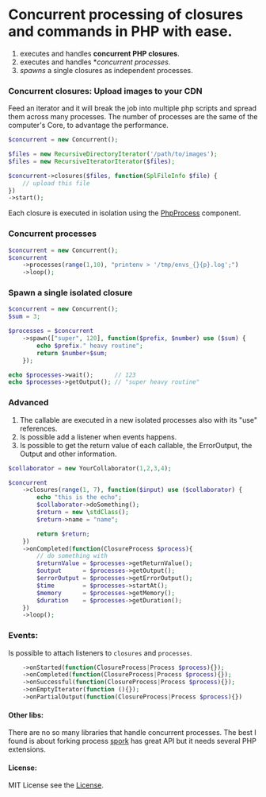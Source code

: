 Concurrent processing of closures and commands in PHP with ease.
================================================================

1. executes and handles **concurrent PHP closures**.
2. executes and handles **concurrent processes*.
3. *spawns* a single closures as independent processes.

### Concurrent closures: Upload images to your CDN

Feed an iterator and it will break the job into multiple php scripts and spread them across many processes.
The number of processes are the same of the computer's Core, to advantage the performance.

``` php
$concurrent = new Concurrent();

$files = new RecursiveDirectoryIterator('/path/to/images');
$files = new RecursiveIteratorIterator($files);

$concurrent->closures($files, function(SplFileInfo $file) {
    // upload this file
})
->start();
```

Each closure is executed in isolation using the [PhpProcess](http://symfony.com/doc/current/components/processes.html#executing-php-code-in-isolation) component.

### Concurrent processes

``` php
$concurrent = new Concurrent();
$concurrent
    ->processes(range(1,10), "printenv > '/tmp/envs_{}{p}.log';")
    ->loop();
```

### Spawn a single isolated closure

``` php
$concurrent = new Concurrent();
$sum = 3;

$processes = $concurrent
    ->spawn(["super", 120], function($prefix, $number) use ($sum) {
        echo $prefix." heavy routine";
        return $number+$sum;
    });

echo $processes->wait();      // 123
echo $processes->getOutput(); // "super heavy routine"
```

### Advanced

1. The callable are executed in a new isolated processes also with its "use" references.
2. Is possible add a listener when events happens.
3. Is possible to get the return value of each callable, the ErrorOutput, the Output and other information.

``` php
$collaborator = new YourCollaborator(1,2,3,4);

$concurrent
    ->closures(range(1, 7), function($input) use ($collaborator) {
        echo "this is the echo";
        $collaborator->doSomething();
        $return = new \stdClass();
        $return->name = "name";

        return $return;
    })
    ->onCompleted(function(ClosureProcess $process){
        // do something with
        $returnValue = $processes->getReturnValue();
        $output      = $processes->getOutput();
        $errorOutput = $processes->getErrorOutput();
        $time        = $processes->startAt();
        $memory      = $processes->getMemory();
        $duration    = $processes->getDuration();
    })
    ->loop();
```

### Events:

Is possible to attach listeners to `closures` and `processes`.

``` php
    ->onStarted(function(ClosureProcess|Process $process){});
    ->onCompleted(function(ClosureProcess|Process $process){});
    ->onSuccessful(function(ClosureProcess|Process $process){});
    ->onEmptyIterator(function (){});
    ->onPartialOutput(function(ClosureProcess|Process $process){})
```

#### Other libs:

There are no so many libraries that handle concurrent processes.
The best I found is about forking process [spork](https://github.com/kriswallsmith/spork)
has great API but it needs several PHP extensions.

#### License:

MIT License see the [License](./LICENSE).